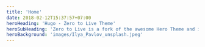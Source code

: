 ```yaml
---
title: 'Home'
date: 2018-02-12T15:37:57+07:00
heroHeading: 'Hugo - Zero to Live Theme'
heroSubHeading: 'Zero to Live is a fork of the awesome Hero Theme and is a multipurpose Hugo theme with fullscreen hero images and fullwidth sections. It contains content types for a business or portfolio site.'
heroBackground: 'images/Ilya_Pavlov_unsplash.jpeg'
---
```

